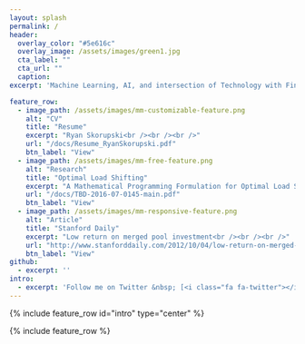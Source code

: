 ```yaml
---
layout: splash
permalink: /
header:
  overlay_color: "#5e616c"
  overlay_image: /assets/images/green1.jpg
  cta_label: ""
  cta_url: ""
  caption:
excerpt: 'Machine Learning, AI, and intersection of Technology with Finance, Economics, and Business.<br /> '

feature_row:
  - image_path: /assets/images/mm-customizable-feature.png
    alt: "CV"
    title: "Resume"
    excerpt: "Ryan Skorupski<br /><br /><br />"
    url: "/docs/Resume_RyanSkorupski.pdf"
    btn_label: "View"
  - image_path: /assets/images/mm-free-feature.png
    alt: "Research"
    title: "Optimal Load Shifting"
    excerpt: "A Mathematical Programming Formulation for Optimal Load Shifting of Electricity Demand for the Smart Grid"
    url: "/docs/TBD-2016-07-0145-main.pdf"
    btn_label: "View"
  - image_path: /assets/images/mm-responsive-feature.png
    alt: "Article"
    title: "Stanford Daily"
    excerpt: "Low return on merged pool investment<br /><br /><br />"
    url: "http://www.stanforddaily.com/2012/10/04/low-return-on-merged-pool-investment/"
    btn_label: "View"
github:
  - excerpt: ''
intro:
  - excerpt: 'Follow me on Twitter &nbsp; [<i class="fa fa-twitter"></i> @Fin_n_Tech](https://twitter.com/Fin_n_Tech){: .btn .btn--twitter}'
---
```


{% include feature_row id="intro" type="center" %}

{% include feature_row %}


